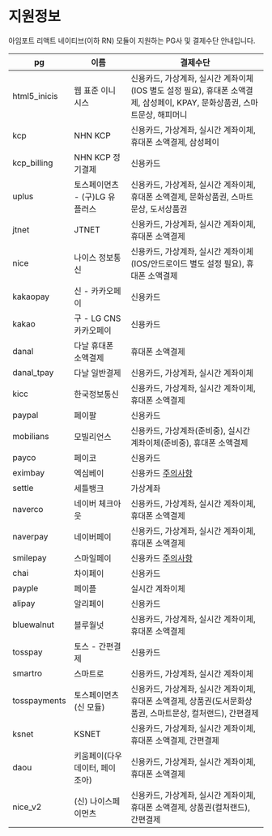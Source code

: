 # 지원정보

아임포트 리액트 네이티브(이하 RN) 모듈이 지원하는 PG사 및 결제수단 안내입니다.

| pg           | 이름                  | 결제수단                                                                                          |
|--------------|---------------------|-----------------------------------------------------------------------------------------------|
| html5_inicis | 웹 표준 이니시스           | 신용카드, 가상계좌, 실시간 계좌이체(IOS 별도 설정 필요), 휴대폰 소액결제, 삼성페이, KPAY, 문화상품권, 스마트문상, 해피머니                  |
| kcp          | NHN KCP             | 신용카드, 가상계좌, 실시간 계좌이체, 휴대폰 소액결제, 삼성페이                                                          |
| kcp_billing  | NHN KCP 정기결제        | 신용카드                                                                                          |
| uplus        | 토스페이먼츠 - (구)LG 유플러스 | 신용카드, 가상계좌, 실시간 계좌이체, 휴대폰 소액결제, 문화상품권, 스마트문상, 도서상품권                                           |
| jtnet        | JTNET               | 신용카드, 가상계좌, 실시간 계좌이체, 휴대폰 소액결제                                                                |
| nice         | 나이스 정보통신            | 신용카드, 가상계좌, 실시간 계좌이체(IOS/안드로이드 별도 설정 필요), 휴대폰 소액결제                                            |
| kakaopay     | 신 - 카카오페이           | 신용카드                                                                                          |
| kakao        | 구 - LG CNS 카카오페이    | 신용카드                                                                                          |
| danal        | 다날 휴대폰 소액결제         | 휴대폰 소액결제                                                                                      |
| danal_tpay   | 다날 일반결제             | 신용카드, 가상계좌, 실시간 계좌이체                                                                          |
| kicc         | 한국정보통신              | 신용카드, 가상계좌, 실시간 계좌이체, 휴대폰 소액결제                                                                |
| paypal       | 페이팔                 | 신용카드                                                                                          |
| mobilians    | 모빌리언스               | 신용카드, 가상계좌(준비중), 실시간 계좌이체(준비중), 휴대폰 소액결제                                                      |
| payco        | 페이코                 | 신용카드                                                                                          |
| eximbay      | 엑심베이                | 신용카드 [주의사항](https://github.com/iamport/iamport-react-native/issues/70#issuecomment-704601908) |
| settle       | 세틀뱅크                | 가상계좌                                                                                          |
| naverco      | 네이버 체크아웃            | 신용카드, 가상계좌, 실시간 계좌이체, 휴대폰 소액결제                                                                |
| naverpay     | 네이버페이               | 신용카드, 가상계좌, 실시간 계좌이체, 휴대폰 소액결제                                                                |
| smilepay     | 스마일페이               | 신용카드 [주의사항](https://github.com/iamport/iamport-react-native/issues/71)                        |
| chai         | 차이페이                | 신용카드                                                                                          |
| payple       | 페이플                 | 실시간 계좌이체                                                                                      |
| alipay       | 알리페이                | 신용카드                                                                                          |
| bluewalnut   | 블루월넛                | 신용카드, 가상계좌, 실시간 계좌이체, 휴대폰 소액결제                                                                |
| tosspay      | 토스 - 간편결제           | 신용카드                                                                                          |                                                                                           |
| smartro      | 스마트로                | 신용카드, 가상계좌, 실시간 계좌이체                                                                          |
| tosspayments | 토스페이먼츠 (신 모듈)       | 신용카드, 가상계좌, 실시간 계좌이체, 휴대폰 소액결제, 상품권(도서문화상품권, 스마트문상, 컬처랜드), 간편결제                               |
| ksnet        | KSNET               | 신용카드, 가상계좌, 실시간 계좌이체, 휴대폰 소액결제, 간편결제                                                          |
| daou         | 키움페이(다우데이터, 페이조아)   | 신용카드, 가상계좌, 실시간 계좌이체, 휴대폰 소액결제                                                                |
| nice_v2      | (신) 나이스페이먼츠         | 신용카드, 가상계좌, 실시간 계좌이체, 휴대폰 소액결제, 상품권(컬처랜드), 간편결제                                               |
